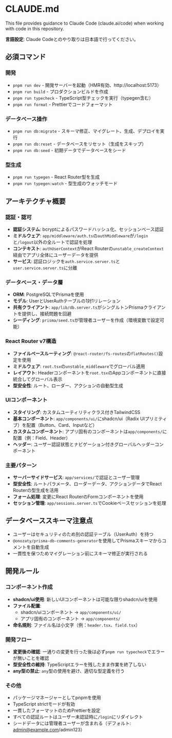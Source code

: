 # CLAUDE.md

This file provides guidance to Claude Code (claude.ai/code) when working with code in this repository.

**言語設定**: Claude Codeとのやり取りは日本語で行ってください。

## 必須コマンド

### 開発
- `pnpm run dev` - 開発サーバーを起動（HMR有効、http://localhost:5173）
- `pnpm run build` - プロダクションビルドを作成
- `pnpm run typecheck` - TypeScript型チェックを実行（typegen含む）
- `pnpm run format` - Prettierでコードフォーマット

### データベース操作
- `pnpm run db:migrate` - スキーマ修正、マイグレート、生成、デプロイを実行
- `pnpm run db:reset` - データベースをリセット（生成をスキップ）
- `pnpm run db:seed` - 初期データでデータベースをシード

### 型生成
- `pnpm run typegen` - React Router型を生成
- `pnpm run typegen:watch` - 型生成のウォッチモード

## アーキテクチャ概要

### 認証・認可
- **認証システム**: bcryptによるパスワードハッシュ化、セッションベース認証
- **ミドルウェア**: `app/middleware/auth.ts`の`authMiddleware`が`/login`と`/logout`以外の全ルートで認証を処理
- **コンテキスト**: `authUserContext`がReact Routerの`unstable_createContext`経由でアプリ全体にユーザーデータを提供
- **サービス**: 認証ロジックを`auth.service.server.ts`と`user.service.server.ts`に分離

### データベース・データ層
- **ORM**: PostgreSQLでPrismaを使用
- **モデル**: UserとUserAuthテーブルの1対1リレーション
- **共有クライアント**: `app/lib/db.server.ts`がシングルトンPrismaクライアントを提供し、接続問題を回避
- **シーディング**: `prisma/seed.ts`が管理者ユーザーを作成（環境変数で設定可能）

### React Router v7構造
- **ファイルベースルーティング**: `@react-router/fs-routes`の`flatRoutes()`設定を使用
- **ミドルウェア**: `root.tsx`の`unstable_middleware`でグローバル適用
- **レイアウト**: Headerコンポーネントを`root.tsx`のAppコンポーネントに直接統合してグローバル表示
- **型安全性**: ルート、ローダー、アクションの自動型生成

### UIコンポーネント
- **スタイリング**: カスタムユーティリティクラス付きTailwindCSS
- **基本コンポーネント**: `app/components/ui/`にshadcn/ui（Radix UIプリミティブ）を配置（Button、Card、Inputなど）
- **カスタムコンポーネント**: アプリ固有のコンポーネントは`app/components/`に配置（例：Field、Header）
- **ヘッダー**: ユーザー認証状態とナビゲーション付きグローバルヘッダーコンポーネント

### 主要パターン
- **サーバーサイドサービス**: `app/services/`で認証とユーザー管理
- **型安全性**: ルートパラメータ、ローダーデータ、アクションデータでReact Routerの型生成を活用
- **フォーム処理**: 変更にReact RouterのFormコンポーネントを使用
- **セッション管理**: `app/sessions.server.ts`でCookieベースセッションを処理

## データベーススキーマ注意点
- ユーザーはセキュリティのため別の認証テーブル（UserAuth）を持つ
- `@onozaty/prisma-db-comments-generator`を使用してPrismaスキーマからコメントを自動生成
- 一貫性を保つためマイグレーション前にスキーマ修正が実行される

## 開発ルール

### コンポーネント作成
- **shadcn/ui使用**: 新しいUIコンポーネントは可能な限りshadcn/uiを使用
- **ファイル配置**: 
  - shadcn/uiコンポーネント → `app/components/ui/`
  - アプリ固有のコンポーネント → `app/components/`
- **命名規則**: ファイル名は小文字（例：`header.tsx`、`field.tsx`）

### 開発フロー
- **変更後の確認**: 一通りの変更を行った後は必ず`pnpm run typecheck`でエラーが無いことを確認
- **型安全性の維持**: TypeScriptエラーを残したまま作業を終了しない
- **any型の禁止**: `any`型の使用を避け、適切な型定義を行う

### その他
- パッケージマネージャーとしてpnpmを使用
- TypeScript strictモードが有効
- 一貫したフォーマットのためPrettierを設定
- すべての認証ルートはユーザー未認証時に`/login`にリダイレクト
- シードデータには管理者ユーザーが含まれる（デフォルト: admin@example.com/admin123）